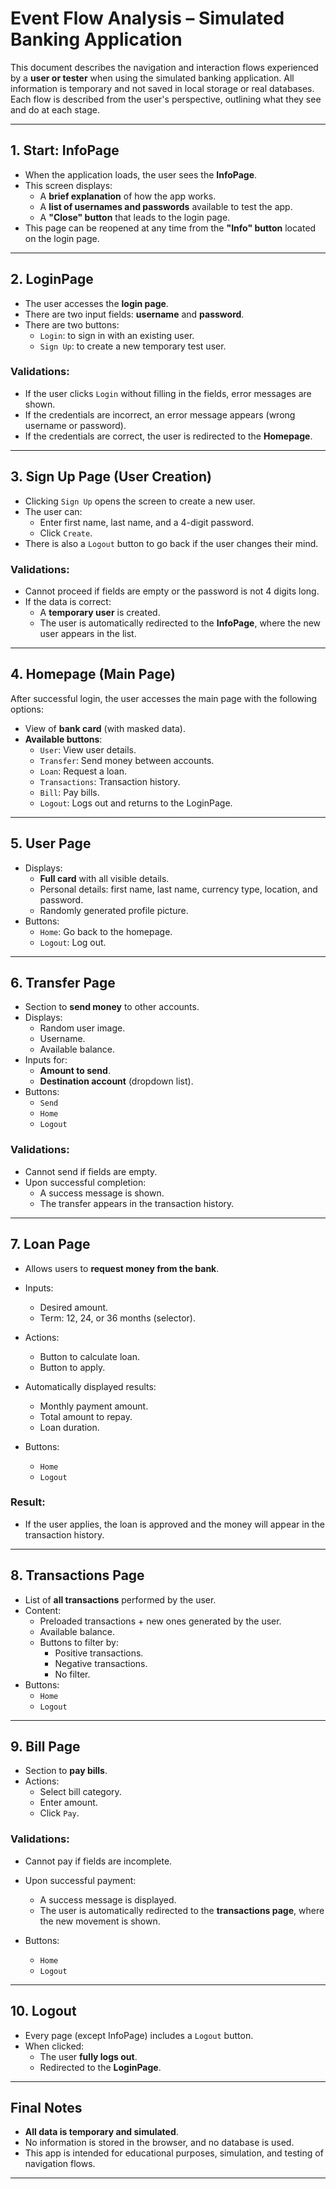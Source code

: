 # Event Flow Analysis – Simulated Banking Application

This document describes the navigation and interaction flows experienced by a
**user or tester** when using the simulated banking application. All information
is temporary and not saved in local storage or real databases. Each flow is
described from the user's perspective, outlining what they see and do at each
stage.

---

## 1. Start: InfoPage

- When the application loads, the user sees the **InfoPage**.
- This screen displays:
  - A **brief explanation** of how the app works.
  - A **list of usernames and passwords** available to test the app.
  - A **"Close" button** that leads to the login page.
- This page can be reopened at any time from the **"Info" button** located on
  the login page.

---

## 2. LoginPage

- The user accesses the **login page**.
- There are two input fields: **username** and **password**.
- There are two buttons:
  - `Login`: to sign in with an existing user.
  - `Sign Up`: to create a new temporary test user.

### Validations:

- If the user clicks `Login` without filling in the fields, error messages are
  shown.
- If the credentials are incorrect, an error message appears (wrong username or
  password).
- If the credentials are correct, the user is redirected to the **Homepage**.

---

## 3. Sign Up Page (User Creation)

- Clicking `Sign Up` opens the screen to create a new user.
- The user can:
  - Enter first name, last name, and a 4-digit password.
  - Click `Create`.
- There is also a `Logout` button to go back if the user changes their mind.

### Validations:

- Cannot proceed if fields are empty or the password is not 4 digits long.
- If the data is correct:
  - A **temporary user** is created.
  - The user is automatically redirected to the **InfoPage**, where the new user
    appears in the list.

---

## 4. Homepage (Main Page)

After successful login, the user accesses the main page with the following
options:

- View of **bank card** (with masked data).
- **Available buttons**:
  - `User`: View user details.
  - `Transfer`: Send money between accounts.
  - `Loan`: Request a loan.
  - `Transactions`: Transaction history.
  - `Bill`: Pay bills.
  - `Logout`: Logs out and returns to the LoginPage.

---

## 5. User Page

- Displays:
  - **Full card** with all visible details.
  - Personal details: first name, last name, currency type, location, and
    password.
  - Randomly generated profile picture.
- Buttons:
  - `Home`: Go back to the homepage.
  - `Logout`: Log out.

---

## 6. Transfer Page

- Section to **send money** to other accounts.
- Displays:
  - Random user image.
  - Username.
  - Available balance.
- Inputs for:
  - **Amount to send**.
  - **Destination account** (dropdown list).
- Buttons:
  - `Send`
  - `Home`
  - `Logout`

### Validations:

- Cannot send if fields are empty.
- Upon successful completion:
  - A success message is shown.
  - The transfer appears in the transaction history.

---

## 7. Loan Page

- Allows users to **request money from the bank**.
- Inputs:
  - Desired amount.
  - Term: 12, 24, or 36 months (selector).
- Actions:
  - Button to calculate loan.
  - Button to apply.
- Automatically displayed results:

  - Monthly payment amount.
  - Total amount to repay.
  - Loan duration.

- Buttons:
  - `Home`
  - `Logout`

### Result:

- If the user applies, the loan is approved and the money will appear in the
  transaction history.

---

## 8. Transactions Page

- List of **all transactions** performed by the user.
- Content:
  - Preloaded transactions + new ones generated by the user.
  - Available balance.
  - Buttons to filter by:
    - Positive transactions.
    - Negative transactions.
    - No filter.
- Buttons:
  - `Home`
  - `Logout`

---

## 9. Bill Page

- Section to **pay bills**.
- Actions:
  - Select bill category.
  - Enter amount.
  - Click `Pay`.

### Validations:

- Cannot pay if fields are incomplete.
- Upon successful payment:

  - A success message is displayed.
  - The user is automatically redirected to the **transactions page**, where the
    new movement is shown.

- Buttons:
  - `Home`
  - `Logout`

---

## 10. Logout

- Every page (except InfoPage) includes a `Logout` button.
- When clicked:
  - The user **fully logs out**.
  - Redirected to the **LoginPage**.

---

## Final Notes

- **All data is temporary and simulated**.
- No information is stored in the browser, and no database is used.
- This app is intended for educational purposes, simulation, and testing of
  navigation flows.

---
